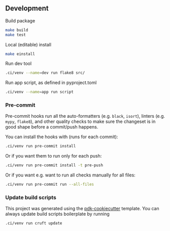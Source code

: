 ## Development

Build package
```sh
make build
make test
```

Local (editable) install
```sh
make einstall
```

Run dev tool
```sh
.ci/venv --name=dev run flake8 src/
```

Run app script, as defined in pyproject.toml
```sh
.ci/venv --name=app run script
```

### Pre-commit

Pre-commit hooks run all the auto-formatters (e.g. `black`, `isort`), linters (e.g. `mypy`, `flake8`), and other quality
 checks to make sure the changeset is in good shape before a commit/push happens.

You can install the hooks with (runs for each commit):

```sh
.ci/venv run pre-commit install
```

Or if you want them to run only for each push:

```sh
.ci/venv run pre-commit install -t pre-push
```

Or if you want e.g. want to run all checks manually for all files:

```sh
.ci/venv run pre-commit run --all-files
```

### Update build scripts
This project was generated using the [pdk-cookiecutter](https://github.com/aanatoly/pdk-cookiecutter) template.
You can always update build scripts boilerplate by running
```sh
.ci/venv run cruft update
```
